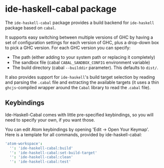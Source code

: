 # ide-haskell-cabal package

The `ide-haskell-cabal` package provides a build backend for `ide-haskell`
package based on `cabal`.

It supports easy switching between multiple versions of GHC by having a set of configuration settings for each version of GHC, plus a drop-down box to pick a GHC version. For each GHC version you can specify:

* The path (either adding to your system path or replacing it completely)
* The sandbox file (cabal `CABAL_SANDBOX_CONFIG` environment variable)
* The build directory (cabal `--builddir` parameter). This defaults to `dist/`.

It also provides support for `ide-haskell`'s build target selection by reading and parsing the `.cabal` file and extracting the available targets (it uses a thin `ghcjs`-compiled wrapper around the `Cabal` library to read the .`cabal` file).

## Keybindings

Ide-Haskell-Cabal comes with little pre-specified keybindings, so you will need to specify your own, if you want those.

You can edit Atom keybindings by opening 'Edit → Open Your Keymap'. Here is a template for all commands, provided by ide-haskell-cabal:

```cson
'atom-workspace':
  '': 'ide-haskell-cabal:build'
  '': 'ide-haskell-cabal:set-build-target'
  '': 'ide-haskell-cabal:clean'
  '': 'ide-haskell-cabal:test'
```
